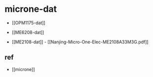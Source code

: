 
# microne-dat


- [[OPM1175-dat]] 

- [[ME6208-dat]] 
- [[ME2108-dat]] - [[Nanjing-Micro-One-Elec-ME2108A33M3G.pdf]]

## ref 

- [[microne]]